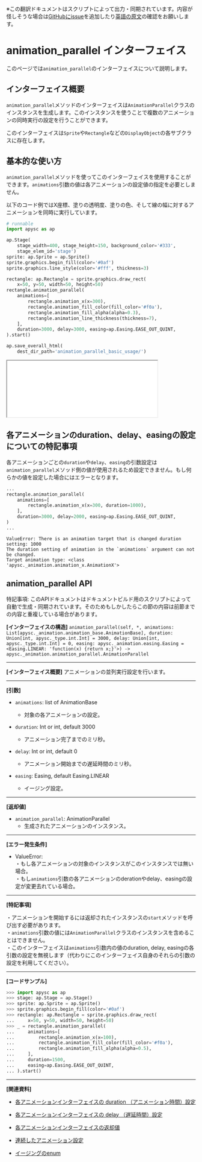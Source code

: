 <span class="inconspicuous-txt">※この翻訳ドキュメントはスクリプトによって出力・同期されています。内容が怪しそうな場合は<a href="https://github.com/simon-ritchie/apysc/issues" target="_blank">GitHubにissue</a>を追加したり[英語の原文](https://simon-ritchie.github.io/apysc/en/animation_parallel.html)の確認をお願いします。</span>

# animation_parallel インターフェイス

このページでは`animation_parallel`のインターフェイスについて説明します。

## インターフェイス概要

`animation_parallel`メソッドのインターフェイスは`AnimationParallel`クラスのインスタンスを生成します。このインスタンスを使うことで複数のアニメーションの同時実行の設定を行うことができます。

このインターフェイスは`Sprite`や`Rectangle`などの`DisplayObject`の各サブクラスに存在します。

## 基本的な使い方

`animation_parallel`メソッドを使ってこのインターフェイスを使用することができます。`animations`引数の値は各アニメーションの設定値の指定を必要としません。

以下のコード例ではX座標、塗りの透明度、塗りの色、そして線の幅に対するアニメーションを同時に実行しています。

```py
# runnable
import apysc as ap

ap.Stage(
    stage_width=400, stage_height=150, background_color='#333',
    stage_elem_id='stage')
sprite: ap.Sprite = ap.Sprite()
sprite.graphics.begin_fill(color='#0af')
sprite.graphics.line_style(color='#fff', thickness=3)

rectangle: ap.Rectangle = sprite.graphics.draw_rect(
    x=50, y=50, width=50, height=50)
rectangle.animation_parallel(
    animations=[
        rectangle.animation_x(x=300),
        rectangle.animation_fill_color(fill_color='#f0a'),
        rectangle.animation_fill_alpha(alpha=0.3),
        rectangle.animation_line_thickness(thickness=7),
    ],
    duration=3000, delay=3000, easing=ap.Easing.EASE_OUT_QUINT,
).start()

ap.save_overall_html(
    dest_dir_path='animation_parallel_basic_usage/')
```

<iframe src="static/animation_parallel_basic_usage/index.html" width="400" height="150"></iframe>

## 各アニメーションのduration、delay、easingの設定についての特記事項

各アニメーションごとの`duration`や`delay`、`easing`の引数設定は`animation_parallel`メソッド側の値が使用されるため設定できません。もし何らかの値を設定した場合にはエラーとなります。

```py
...
rectangle.animation_parallel(
    animations=[
        rectangle.animation_x(x=300, duration=1000),
    ],
    duration=3000, delay=2000, easing=ap.Easing.EASE_OUT_QUINT,
)
...
```

```
ValueError: There is an animation target that is changed duration setting: 1000
The duration setting of animation in the `animations` argument can not be changed.
Target animation type: <class 'apysc._animation.animation_x.AnimationX'>
```

## animation_parallel API

<span class="inconspicuous-txt">特記事項: このAPIドキュメントはドキュメントビルド用のスクリプトによって自動で生成・同期されています。そのためもしかしたらこの節の内容は前節までの内容と重複している場合があります。</span>

**[インターフェイスの構造]** `animation_parallel(self, *, animations: List[apysc._animation.animation_base.AnimationBase], duration: Union[int, apysc._type.int.Int] = 3000, delay: Union[int, apysc._type.int.Int] = 0, easing: apysc._animation.easing.Easing = <Easing.LINEAR: 'function(x) {return x;}'>) -> apysc._animation.animation_parallel.AnimationParallel`<hr>

**[インターフェイス概要]** アニメーションの並列実行設定を行います。<hr>

**[引数]**

- `animations`: list of AnimationBase
  - 対象の各アニメーションの設定。

- `duration`: Int or int, default 3000
  - アニメーション完了までのミリ秒。

- `delay`: Int or int, default 0
  - アニメーション開始までの遅延時間のミリ秒。

- `easing`: Easing, default Easing.LINEAR
  - イージング設定。

<hr>

**[返却値]**

- `animation_parallel`: AnimationParallel
  - 生成されたアニメーションのインスタンス。

<hr>

**[エラー発生条件]**

- ValueError: <br> ・もし各アニメーションの対象のインスタンスがこのインスタンスでは無い場合。<br> ・もし`animations`引数の各アニメーションのderationやdelay、easingの設定が変更去れている場合。

<hr>

**[特記事項]**

 ・アニメーションを開始するには返却されたインスタンスの`start`メソッドを呼び出す必要があります。 <br> ・`animations`引数の値には`AnimationParallel`クラスのインスタンスを含めることはできません。 <br> ・このインターフェイスは`animations`引数内の値のduration, delay, easingの各引数の設定を無視します（代わりにこのインターフェイス自身のそれらの引数の設定を利用してください）。<hr>

**[コードサンプル]**

```py
>>> import apysc as ap
>>> stage: ap.Stage = ap.Stage()
>>> sprite: ap.Sprite = ap.Sprite()
>>> sprite.graphics.begin_fill(color='#0af')
>>> rectangle: ap.Rectangle = sprite.graphics.draw_rect(
...     x=50, y=50, width=50, height=50)
>>> _ = rectangle.animation_parallel(
...     animations=[
...         rectangle.animation_x(x=100),
...         rectangle.animation_fill_color(fill_color='#f0a'),
...         rectangle.animation_fill_alpha(alpha=0.5),
...     ],
...     duration=1500,
...     easing=ap.Easing.EASE_OUT_QUINT,
... ).start()
```

<hr>

**[関連資料]**

- [各アニメーションインターフェイスの duration （アニメーション時間）設定](https://simon-ritchie.github.io/apysc/jp_animation_duration.html)
- [各アニメーションインターフェイスの delay （遅延時間）設定](https://simon-ritchie.github.io/apysc/jp_animation_delay.html)

- [各アニメーションインターフェイスの返却値](https://simon-ritchie.github.io/apysc/jp_animation_return_value.html)
- [連続したアニメーション設定](https://simon-ritchie.github.io/apysc/jp_sequential_animation.html)

- [イージングのenum](https://simon-ritchie.github.io/apysc/jp_easing_enum.html)
